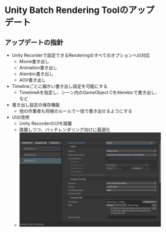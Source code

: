 # Unity Batch Rendering Toolのアップデート

## アップデートの指針
- Unity Recorderで設定できるRenderingのすべてのオプションへの対応
  - Movie書き出し
  - Animation書き出し
  - Alembic書き出し
  - AOV書き出し
- Timelineごとに細かい書き出し設定を可能にする
  - TimelineAを指定し、シーン内のGameObject CをAlembicで書き出し、など
- 書き出し設定の保存機能
  - 他の作業者も同様のルールで一括で書き出せるようにする
- UIの改修
  - Unity RecorderのUIを踏襲
  - 踏襲しつつ、バッチレンダリング向けに最適化
  - ![Moiveレンダリング時のUI](UIPnae_movie.png)